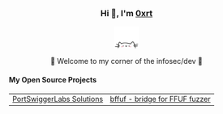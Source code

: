 <div align="center" style="background-image: url('https://pic.longtao.fun/pics/24/8712160154167691113610916885165716016931_gopic_.gif'); background-size: cover; background-position: center; padding: 20px;">
    <h3>Hi 👋, I'm <a href="https://rodnt.github.io">0xrt</a></h3>
    <p align="center">
        <a href="https://rodnt.github.io">
            <img src="cat.webp" width="50"/>
        </a>
    </p>
    <p>🌟 Welcome to my corner of the infosec/dev 🌟</p>
    <h4 align="left">My Open Source Projects</h4>
    <table align="center">
        <tr>
            <td><a href="https://github.com/rodnt/PortSwiggerLabs">PortSwiggerLabs Solutions</a></td>
            <td><a href="https://github.com/rodnt/bffuf">bffuf - bridge for FFUF fuzzer </td>
        </tr>
    </table>
</div>
